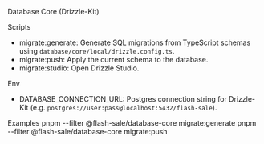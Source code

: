Database Core (Drizzle-Kit)

Scripts
- migrate:generate: Generate SQL migrations from TypeScript schemas using `database/core/local/drizzle.config.ts`.
- migrate:push: Apply the current schema to the database.
- migrate:studio: Open Drizzle Studio.

Env
- DATABASE_CONNECTION_URL: Postgres connection string for Drizzle-Kit (e.g. `postgres://user:pass@localhost:5432/flash-sale`).

Examples
pnpm --filter @flash-sale/database-core migrate:generate
pnpm --filter @flash-sale/database-core migrate:push
